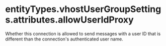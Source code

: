 # entityTypes.vhostUserGroupSettings.attributes.allowUserIdProxy

Whether this connection is allowed to send messages with a user ID that is different than the connection's authenticated user name.

